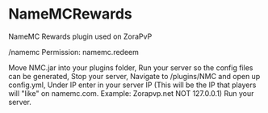 # NameMCRewards
NameMC Rewards plugin used on ZoraPvP

/namemc
Permission: namemc.redeem


Move NMC.jar into your plugins folder,
Run your server so the config files can be generated,
Stop your server,
Navigate to /plugins/NMC and open up config.yml,
Under IP enter in your server IP (This will be the IP that players will "like" on namemc.com. Example: Zorapvp.net NOT 127.0.0.1)
Run your server.
